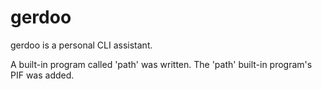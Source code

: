 # gerdoo
 gerdoo is a personal CLI assistant.

A built-in program called 'path' was written.
The 'path' built-in program's PIF was added.
